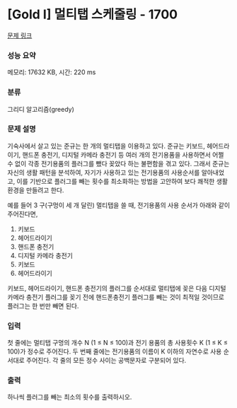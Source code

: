 # [Gold I] 멀티탭 스케줄링 - 1700 

[문제 링크](https://www.acmicpc.net/problem/1700) 

### 성능 요약

메모리: 17632 KB, 시간: 220 ms

### 분류

그리디 알고리즘(greedy)

### 문제 설명

<p>기숙사에서 살고 있는 준규는 한 개의 멀티탭을 이용하고 있다. 준규는 키보드, 헤어드라이기, 핸드폰 충전기, 디지털 카메라 충전기 등 여러 개의 전기용품을 사용하면서 어쩔 수 없이 각종 전기용품의 플러그를 뺐다 꽂았다 하는 불편함을 겪고 있다. 그래서 준규는 자신의 생활 패턴을 분석하여, 자기가 사용하고 있는 전기용품의 사용순서를 알아내었고, 이를 기반으로 플러그를 빼는 횟수를 최소화하는 방법을 고안하여 보다 쾌적한 생활환경을 만들려고 한다.</p>

<p>예를 들어 3 구(구멍이 세 개 달린) 멀티탭을 쓸 때, 전기용품의 사용 순서가 아래와 같이 주어진다면, </p>

<ol>
	<li>키보드</li>
	<li>헤어드라이기</li>
	<li>핸드폰 충전기</li>
	<li>디지털 카메라 충전기</li>
	<li>키보드</li>
	<li>헤어드라이기</li>
</ol>

<p>키보드, 헤어드라이기, 핸드폰 충전기의 플러그를 순서대로 멀티탭에 꽂은 다음 디지털 카메라 충전기 플러그를 꽂기 전에 핸드폰충전기 플러그를 빼는 것이 최적일 것이므로 플러그는 한 번만 빼면 된다. </p>

### 입력 

 <p>첫 줄에는 멀티탭 구멍의 개수 N (1 ≤ N ≤ 100)과 전기 용품의 총 사용횟수 K (1 ≤ K ≤ 100)가 정수로 주어진다. 두 번째 줄에는 전기용품의 이름이 K 이하의 자연수로 사용 순서대로 주어진다. 각 줄의 모든 정수 사이는 공백문자로 구분되어 있다. </p>

### 출력 

 <p>하나씩 플러그를 빼는 최소의 횟수를 출력하시오. </p>


